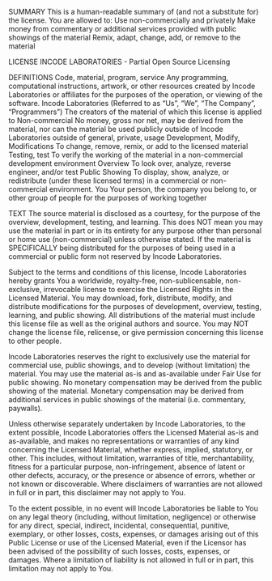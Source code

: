 SUMMARY
This is a human-readable summary of (and not a substitute for) the license.
You are allowed to:
Use non-commercially and privately
Make money from commentary or additional services provided with public showings of the material
Remix, adapt, change, add, or remove to the material

LICENSE
INCODE LABORATORIES - Partial Open Source Licensing

DEFINITIONS
Code, material, program, service
    Any programming, computational instructions, artwork, or other resources created by 
Incode Laboratories or affiliates for the purposes of the operation, or viewing of the 
software.
Incode Laboratories
    (Referred to as “Us”, “We”, “The Company”, “Programmers”) The creators of the material 
of which this license is applied to
Non-commercial
No money, gross nor net, may be derived from the material, nor can the 
material be used publicly outside of Incode Laboratories outside of general, private, 
usage
Development, Modify, Modifications
    To change, remove, remix, or add to the licensed material
Testing, test
    To verify the working of the material in a non-commercial development environment
Overview
    To look over, analyze, reverse engineer, and/or test
Public Showing
    To display, show, analyze, or redistribute (under these licensed terms) in a commercial or 
non-commercial environment.
You
    Your person, the company you belong to, or other group of people for the purposes of 
working together


TEXT
The source material is disclosed as a courtesy, for the purpose of the overview, development, testing, and learning. This does NOT mean you may use the material in part or in its entirety for any purpose other than personal or home use (non-commercial) unless otherwise stated. If the material is SPECIFICALLY being distributed for the purposes of being used in a commercial or public form not reserved by Incode Laboratories.

Subject to the terms and conditions of this license, Incode Laboratories hereby grants You a worldwide, royalty-free, non-sublicensable, non-exclusive, irrevocable license to exercise the Licensed Rights in the Licensed Material. You may download, fork, distribute, modify, and distribute modifications for the purposes of development, overview, testing, learning, and public showing. All distributions of the material must include this license file as well as the original authors and source. You may NOT change the license file, relicense, or give permission concerning this license to other people.

Incode Laboratories reserves the right to exclusively use the material for commercial use, public showings, and to develop (without limitation) the material. You may use the material as-is and as-available under Fair Use for public showing. No monetary compensation may be derived from the public showing of the material. Monetary compensation may be derived from additional services in public showings of the material (i.e. commentary, paywalls).

Unless otherwise separately undertaken by Incode Laboratories, to the extent possible, Incode Laboratories offers the Licensed Material as-is and as-available, and makes no representations or warranties of any kind concerning the Licensed Material, whether express, implied, statutory, or other. This includes, without limitation, warranties of title, merchantability, fitness for a particular purpose, non-infringement, absence of latent or other defects, accuracy, or the presence or absence of errors, whether or not known or discoverable. Where disclaimers of warranties are not allowed in full or in part, this disclaimer may not apply to You.

To the extent possible, in no event will  Incode Laboratories be liable to You on any legal theory (including, without limitation, negligence) or otherwise for any direct, special, indirect, incidental, consequential, punitive, exemplary, or other losses, costs, expenses, or damages arising out of this Public License or use of the Licensed Material, even if the Licensor has been advised of the possibility of such losses, costs, expenses, or damages. Where a limitation of liability is not allowed in full or in part, this limitation may not apply to You.

